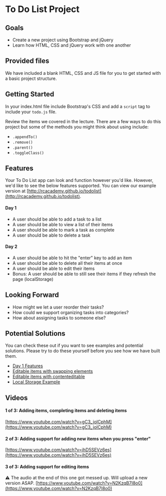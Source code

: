 # To Do List Project


## Goals
* Create a new project using Bootstrap and jQuery
* Learn how HTML, CSS and jQuery work with one another


## Provided files
We have included a blank HTML, CSS and JS file for you to get started with a basic project structure.

## Getting Started

In your index.html file include Bootstrap's CSS and add a <code>script</code> tag to include your <code>todo.js</code> file.

Review the items we covered in the lecture. There are a few ways to do this project but some of the methods you might think about using include:

* <code>.appendTo()</code>
* <code>.remove()</code>
* <code>.parent()</code>
* <code>.toggleClass()</code>

## Features

Your To Do List app can look and function however you'd like. However, we'd like to see the below features supported. You can view our example version at [http://rcacademy.github.io/todolist](http://rcacademy.github.io/todolist).

#### Day 1
* A user should be able to add a task to a list
* A user should be able to view a list of their items
* A user should be able to mark a task as complete
* A user should be able to delete a task

#### Day 2
* A user should be able to hit the "enter" key to add an item
* A user should be able to delete all their items at once
* A user should be able to edit their items
* Bonus: A user should be able to still see their items if they refresh the page (localStorage)

## Looking Forward
* How might we let a user reorder their tasks?
* How could we support organizing tasks into categories?
* How about assigning tasks to someone else?


## Potential Solutions
You can check these out if you want to see examples and potential solutions. Please try to do these yourself before you see how we have built them.

* [Day 1 Features](https://github.com/rcacademy/todolist/tree/gh-pages)
* [Editable items with swapping elements](https://github.com/rcacademy/todolist/tree/editable)
* [Editable items with contenteditable](https://github.com/rcacademy/todolist/tree/contenteditable)
* [Local Storage Example](https://github.com/rcacademy/todolist/tree/localstorage)


## Videos

#### 1 of 3: Adding items, completing items and deleting items
[https://www.youtube.com/watch?v=gC3_jolCphM](https://www.youtube.com/watch?v=gC3_jolCphM)

#### 2 of 3: Adding support for adding new items when you press "enter"
[https://www.youtube.com/watch?v=ihD5SEVz6es](https://www.youtube.com/watch?v=ihD5SEVz6es)

#### 3 of 3: Adding support for editing items
:warning: The audio at the end of this one got messed up. Will upload a new version ASAP.
[https://www.youtube.com/watch?v=N2KzqB7I8o0](https://www.youtube.com/watch?v=N2KzqB7I8o0)
